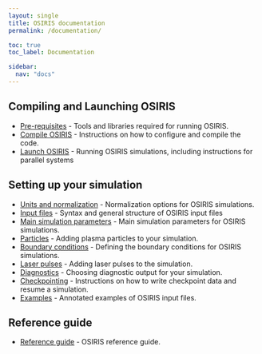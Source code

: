 ```yaml
---
layout: single
title: OSIRIS documentation
permalink: /documentation/

toc: true
toc_label: Documentation

sidebar:
  nav: "docs"
---
```


## Compiling and Launching OSIRIS

* [Pre-requisites](/documentation/pre_requisites) - Tools and libraries required for running OSIRIS.
* [Compile OSIRIS](/documentation/compile) - Instructions on how to configure and compile the code.
* [Launch OSIRIS](/documentation/run) - Running OSIRIS simulations, including instructions for parallel systems

## Setting up your simulation

* [Units and normalization](/documentation/units) - Normalization options for OSIRIS simulations.
* [Input files](/documentation/input_file) - Syntax and general structure of OSIRIS input files
* [Main simulation parameters](/documentation/parameters) - Main simulation parameters for OSIRIS simulations.
* [Particles](/documentation/particles.md) - Adding plasma particles to your simulation.
* [Boundary conditions](/documentation/boundary) - Defining the boundary conditions for OSIRIS simulations.
* [Laser pulses](/documentation/laser_pulses) - Adding laser pulses to the simulation.
* [Diagnostics](/documentation/diagnostics) - Choosing diagnostic output for your simulation.
* [Checkpointing](/documentation/checkpointing) - Instructions on how to write checkpoint data and resume a simulation.
* [Examples](/documentation/examples) - Annotated examples of OSIRIS input files.

## Reference guide

* [Reference guide](/osiris/docs) - OSIRIS reference guide.
